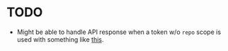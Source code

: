# TODO

- Might be able to handle API response when a token w/o `repo` scope is used with something like [this](https://github.com/hmarr/auto-approve-action/blob/v2/src/approve.ts#L77). 